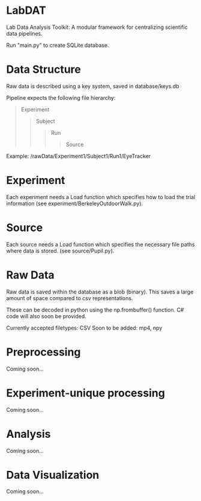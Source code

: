 # LabDAT
Lab Data Analysis Toolkit: A modular framework for centralizing scientific data pipelines.

Run "main.py" to create SQLite database.

# Data Structure
Raw data is described using a key system, saved in database/keys.db

Pipeline expects the following file hierarchy:
>Experiment
>>Subject
>>>Run
>>>>Source

Example: /rawData/Experiment1/Subject1/Run1/EyeTracker

# Experiment
Each experiment needs a Load function which specifies how to load the trial information (see experiment/BerkeleyOutdoorWalk.py).

# Source
Each source needs a Load function which specifies the necessary file paths where data is stored. (see source/Pupil.py).

# Raw Data
Raw data is saved within the database as a blob (binary). This saves a large amount of space compared to csv representations.

These can be decoded in python using the np.frombuffer() function. C# code will also soon be provided.

Currently accepted filetypes: CSV
Soon to be added: mp4, npy

# Preprocessing
Coming soon...

# Experiment-unique processing
Coming soon...

# Analysis
Coming soon...

# Data Visualization
Coming soon...
